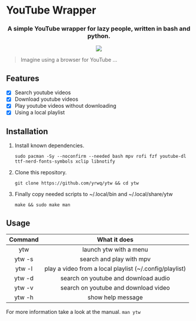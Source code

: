 # YouTube Wrapper


<div align="center">

### A simple YouTube wrapper for lazy people, written in bash and python.

<img src=".assets/prev.gif" align="center">

</div>

> Imagine using a browser for YouTube ...

## Features

- [x] Search youtube videos
- [x] Download youtube videos
- [x] Play youtube videos without downloading
- [x] Using a local playlist

## Installation

1. Install known dependencies.

	`sudo pacman -Sy --noconfirm --needed bash mpv rofi fzf youtube-dl ttf-nerd-fonts-symbols xclip libnotify`

2. Clone this repository.

	`git clone https://github.com/yrwq/ytw && cd ytw`

3. Finally copy needed scripts to ~/.local/bin and ~/.local/share/ytw

	`make && sudo make man`

## Usage

| Command         | What it does                                            |
| :-------------: | :-------------:                                         |
| ytw             | launch ytw with a menu                                  |
| ytw -s          | search and play with mpv                                |
| ytw -l          | play a video from a local playlist (~/.config/playlist) |
| ytw -d          | search on youtube and download audio                    |
| ytw -v          | search on youtube and download video                    |
| ytw -h          | show help message                                       |

For more information take a look at the manual. `man ytw`
